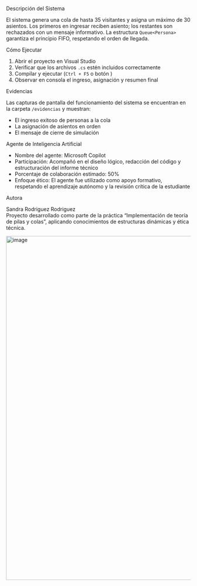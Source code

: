 Descripción del Sistema

El sistema genera una cola de hasta 35 visitantes y asigna un máximo de 30 asientos. Los primeros en ingresar reciben asiento; los restantes son rechazados con un mensaje informativo. La estructura `Queue<Persona>` garantiza el principio FIFO, respetando el orden de llegada.

Cómo Ejecutar

1. Abrir el proyecto en Visual Studio
2. Verificar que los archivos `.cs` estén incluidos correctamente
3. Compilar y ejecutar (`Ctrl + F5` o botón )
4. Observar en consola el ingreso, asignación y resumen final

Evidencias

Las capturas de pantalla del funcionamiento del sistema se encuentran en la carpeta `/evidencias` y muestran:

- El ingreso exitoso de personas a la cola
- La asignación de asientos en orden
- El mensaje de cierre de simulación

Agente de Inteligencia Artificial

- Nombre del agente: Microsoft Copilot
- Participación: Acompañó en el diseño lógico, redacción del código y estructuración del informe técnico
- Porcentaje de colaboración estimado: 50%
- Enfoque ético: El agente fue utilizado como apoyo formativo, respetando el aprendizaje autónomo y la revisión crítica de la estudiante

Autora

Sandra Rodriguez Rodriguez  
Proyecto desarrollado como parte de la práctica “Implementación de teoría de pilas y colas”, aplicando conocimientos de estructuras dinámicas y ética técnica.


<img width="544" height="939" alt="image" src="https://github.com/user-attachments/assets/b6b8950b-cddd-4283-8cc1-4647b25fb54c" />

